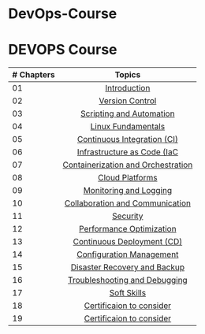 # DevOps-Course

# DEVOPS Course

| # Chapters |                                                         Topics                                                          |
| ---------- | :---------------------------------------------------------------------------------------------------------------------: |
| 01         |                                               [Introduction](./README.md)                                               |
| 02         |                              [Version Control](./01_version_Control/01_version_Control.md)                              |
| 03         |                [ Scripting and Automation](./02_Scripting_and_Automation/02_Scripting_and_Automation.md)                |
| 04         |                      [ Linux Fundamentals](./03_Fundamentals_of_linux/03_Fundamentals_of_linux.md)                      |
| 05         |                [ Continuous Integration (CI)](./04_Continuous_Integration/04_Continuous_Integration.md)                 |
| 06         |                [ Infrastructure as Code (IaC](./05_Infrastructure_as_code/05_Infrastructure_as_code.md)                 |
| 07         | [ Containerization and Orchestration](./06_Containerization_and_Orchestration/06_Containerization_and_Orchestration.md) |
| 08         |                             [ Cloud Platforms](./07_Cloud_Platforms/07_Cloud_Platforms.md)                              |
| 09         |                   [Monitoring and Logging](./08_Monitoring_and_Logging/08_Monitoring_and_Logging.md)                    |
| 10         |      [Collaboration and Communication](./09_Collaboration_and_Communication/09_Collaboration_and_Communication.md)      |
| 11         |                                        [Security](./10_Security/10_Security.md)                                         |
| 12         |                [ Performance Optimization](./11_Performance_Optimization/11_Performance_Optimization.md)                |
| 13         |                  [Continuous Deployment (CD)](./12_Continuous_Deployment/12_Continuous_Deployment.md)                   |
| 14         |                [Configuration Management](./13_Configuration_Management/13_Configuration_Management.md)                 |
| 15         |          [Disaster Recovery and Backup](./14_Disaster_Recovery_and_Backup/14_Disaster_Recovery_and_Backup.md)           |
| 16         |         [Troubleshooting and Debugging](./15_Troubleshooting_and_Debugging/15_Troubleshooting_and_Debugging.md)         |
| 17         |                                    [Soft Skills](./16_Soft_Skills/16_Soft_Skills.md)                                    |
| 18         |                          [Certificaion to consider](./17_Certifications/17_Certifications.md)                           |
| 19         |                     [Certificaion to consider](./18_Continuous_Learning/18_Continuous_Learning.md)                      |
